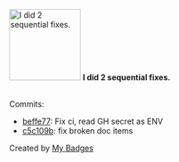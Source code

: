 <img src="https://my-badges.github.io/my-badges/fix-2.png" alt="I did 2 sequential fixes." title="I did 2 sequential fixes." width="128">
<strong>I did 2 sequential fixes.</strong>
<br><br>

Commits:

- <a href="https://github.com/Sajjon/gastimator/commit/beffe77ef72d69f00423e728e3959f7527b4c93b">beffe77</a>: Fix ci, read GH secret as ENV
- <a href="https://github.com/Sajjon/gastimator/commit/c5c109b8ff2a0b0e502ad040bc656ea9f15ca329">c5c109b</a>: fix broken doc items


Created by <a href="https://github.com/my-badges/my-badges">My Badges</a>